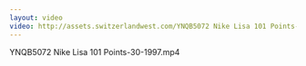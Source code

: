 ```yaml
---
layout: video
video: http://assets.switzerlandwest.com/YNQB5072 Nike Lisa 101 Points-30-1997.mp4
---
```

YNQB5072 Nike Lisa 101 Points-30-1997.mp4
